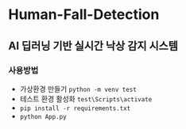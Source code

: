 # Human-Fall-Detection
AI 딥러닝 기반 실시간 낙상 감지 시스템  
--  
### 사용방법
- 가상환경 만들기 `python -m venv test`
- 테스트 환경 활성화 `test\Scripts\activate`
- `pip install -r requirements.txt`
- `python App.py`
